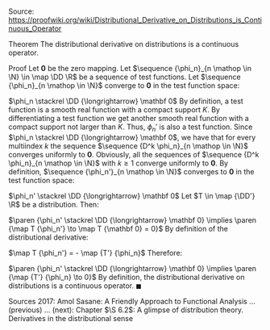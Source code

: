 # 

Source: https://proofwiki.org/wiki/Distributional_Derivative_on_Distributions_is_Continuous_Operator

Theorem
The distributional derivative on distributions is a continuous operator.


Proof
Let $\mathbf 0$ be the zero mapping.
Let $\sequence {\phi_n}_{n \mathop \in \N} \in \map \DD \R$ be a sequence of test functions.
Let $\sequence {\phi_n}_{n \mathop \in \N}$ converge to $\mathbf 0$ in the test function space:

$\phi_n \stackrel \DD {\longrightarrow} \mathbf 0$
By definition, a test function is a smooth real function with a compact support $K$.
By differentiating a test function we get another smooth real function with a compact support not larger than $K$.
Thus, $\phi_n'$ is also a test function.
Since $\phi_n \stackrel \DD {\longrightarrow} \mathbf 0$, we have that for every multiindex $k$ the sequence $\sequence {D^k \phi_n}_{n \mathop \in \N}$ converges uniformly to $\mathbf 0$.
Obviously, all the sequences of $\sequence {D^k \phi_n}_{n \mathop \in \N}$ with $k \ge 1$ converge uniformly to $\mathbf 0$.
By definition, $\sequence {\phi_n'}_{n \mathop \in \N}$ converges to $\mathbf 0$ in the test function space:

$\phi_n' \stackrel \DD {\longrightarrow} \mathbf 0$
Let $T \in \map {\DD'} \R$ be a distribution.
Then:

$\paren {\phi_n' \stackrel \DD {\longrightarrow} \mathbf 0} \implies \paren {\map T {\phi_n'} \to \map T {\mathbf 0} = 0}$
By definition of the distributional derivative:

$\map T {\phi_n'} = - \map {T'} {\phi_n}$
Therefore:

$\paren {\phi_n' \stackrel \DD {\longrightarrow} \mathbf 0} \implies \paren {\map {T'} {\phi_n} \to 0}$
By definition, the distributional derivative on distributions is a continuous operator.
$\blacksquare$


Sources
2017: Amol Sasane: A Friendly Approach to Functional Analysis ... (previous) ... (next): Chapter $\S 6.2$: A glimpse of distribution theory. Derivatives in the distributional sense




